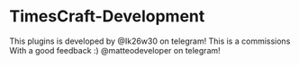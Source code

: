 # TimesCraft-Development
This plugins is developed by @Ik26w30 on telegram!
This is a commissions
With a good feedback :)
@matteodeveloper on telegram!
